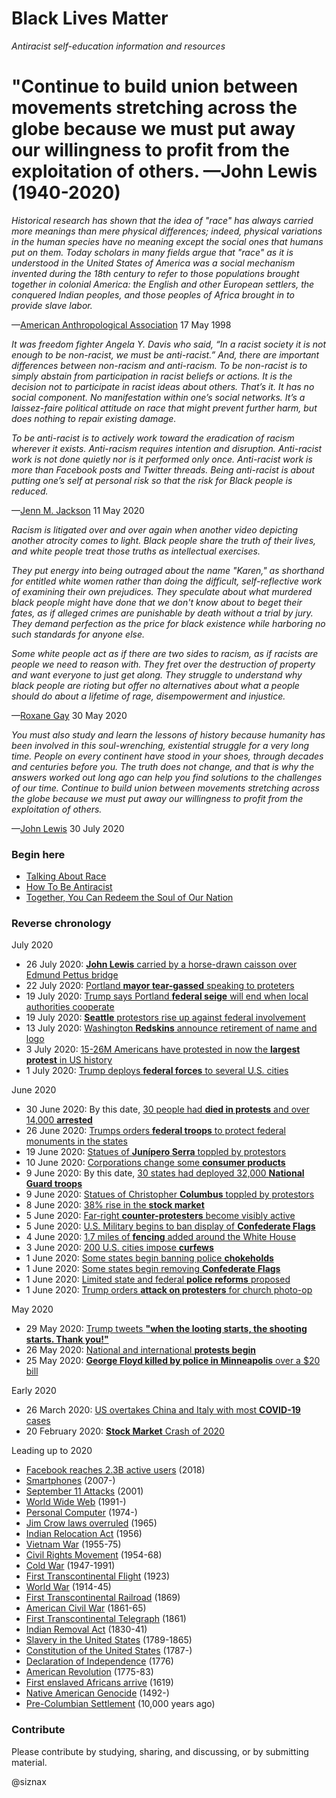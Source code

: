 Black Lives Matter
==================

_Antiracist self-education information and resources_

# "Continue to build union between movements stretching across the globe because we must put away our willingness to profit from the exploitation of others. —John Lewis (1940-2020)

_Historical research has shown that the idea of "race" has always
carried more meanings than mere physical differences; indeed,
physical variations in the human species have no meaning except the
social ones that humans put on them. Today scholars in many fields
argue that "race" as it is understood in the United States of
America was a social mechanism invented during the 18th century to
refer to those populations brought together in colonial America: the
English and other European settlers, the conquered Indian peoples,
and those peoples of Africa brought in to provide slave labor._

—[American Anthropological Association](americananthro-1998-race.md)
17 May 1998

_It was freedom fighter Angela Y. Davis who said, “In a racist society
it is not enough to be non-racist, we must be anti-racist.” And, there
are important differences between non-racism and anti-racism. To be
non-racist is to simply abstain from participation in racist beliefs
or actions. It is the decision not to participate in racist ideas
about others. That’s it. It has no social component. No manifestation
within one’s social networks. It’s a laissez-faire political attitude
on race that might prevent further harm, but does nothing to repair
existing damage._

_To be anti-racist is to actively work toward the eradication of racism
wherever it exists. Anti-racism requires intention and
disruption. Anti-racist work is not done quietly nor is it performed
only once. Anti-racist work is more than Facebook posts and Twitter
threads. Being anti-racist is about putting one’s self at personal
risk so that the risk for Black people is reduced._

—[Jenn M. Jackson](difference-between-non-racist-and-anti-racist.md)
11 May 2020

_Racism is litigated over and over again when another video depicting
another atrocity comes to light. Black people share the truth of their
lives, and white people treat those truths as intellectual exercises._

_They put energy into being outraged about the name "Karen," as
shorthand for entitled white women rather than doing the difficult,
self-reflective work of examining their own prejudices. They speculate
about what murdered black people might have done that we don't know
about to beget their fates, as if alleged crimes are punishable by
death without a trial by jury. They demand perfection as the price for
black existence while harboring no such standards for anyone else._

_Some white people act as if there are two sides to racism, as if
racists are people we need to reason with. They fret over the
destruction of property and want everyone to just get along. They
struggle to understand why black people are rioting but offer no
alternatives about what a people should do about a lifetime of rage,
disempowerment and injustice._

—[Roxane Gay](no-one-is-coming-to-save-us.md) 30 May 2020


_You must also study and learn the lessons of history because humanity
has been involved in this soul-wrenching, existential struggle for a
very long time. People on every continent have stood in your shoes,
through decades and centuries before you. The truth does not change,
and that is why the answers worked out long ago can help you find
solutions to the challenges of our time. Continue to build union
between movements stretching across the globe because we must put away
our willingness to profit from the exploitation of others._

—[John Lewis](lewis-2020-redeem.md) 30 July 2020


### Begin here

* [Talking About Race](https://nmaahc.si.edu/learn/talking-about-race)
* [How To Be Antiracist](https://www.aspenideas.org/sessions/how-to-be-an-antiracist)
* [Together, You Can Redeem the Soul of Our Nation](lewis-2020-redeem.md)


### Reverse chronology

July 2020

* 26 July 2020: [**John Lewis** carried by a horse-drawn caisson over Edmund Pettus bridge](https://en.wikipedia.org/wiki/John_Lewis_(civil_rights_]leader))
* 22 July 2020: [Portland **mayor tear-gassed** speaking to proteters](https://en.wikipedia.org/wiki/George_Floyd_protests_in_Portland,_Oregon)
* 19 July 2020: [Trump says Portland **federal seige** will end when local authorities cooperate](https://en.wikipedia.org/wiki/George_Floyd_protests_in_Portland,_Oregon#Federal)
* 19 July 2020: [**Seattle** protestors rise up against federal involvement](https://en.wikipedia.org/wiki/George_Floyd_protests_in_Seattle)
* 13 July 2020: [Washington **Redskins** announce retirement of name and logo](https://www.washingtonfootball.com/news/washington-redskins-retiring-name-logo-following-review)
* 3 July 2020: [15-26M Americans have protested in now the **largest protest** in US history](https://en.wikipedia.org/wiki/George_Floyd_protests)
* 1 July 2020: [Trump deploys **federal forces** to several U.S. cities](https://en.wikipedia.org/wiki/2020_deployment_of_federal_forces_in_the_United_States)

June 2020

* 30 June 2020: By this date, [30 people had **died in protests** and over 14,000 **arrested**](https://en.wikipedia.org/wiki/Violence_and_controversies_during_the_George_Floyd_protests)
* 26 June 2020: [Trumps orders **federal troops** to protect federal monuments in the states](https://www.govinfo.gov/content/pkg/FR-2020-07-02/pdf/2020-14509.pdf)
* 19 June 2020: [Statues of **Junípero Serra** toppled by protestors](https://en.wikipedia.org/wiki/List_of_monuments_and_memorials_removed_during_the_George_Floyd_protests#Genocide_of_indigenous_peoples)
* 10 June 2020: [Corporations change some **consumer products**](https://en.wikipedia.org/wiki/List_of_changes_made_due_to_the_George_Floyd_protests#Products)
* 9 June 2020: By this date, [30 states had deployed 32,000 **National Guard troops**]()
* 9 June 2020: [Statues of Christopher **Columbus** toppled by protestors](https://en.wikipedia.org/wiki/List_of_monuments_and_memorials_removed_during_the_George_Floyd_protests#Christopher_Columbus)
* 8 June 2020: [38% rise in the **stock market**](https://en.wikipedia.org/wiki/George_Floyd_protests#Economic_impact)
* 5 June 2020: [Far-right **counter-protesters** become visibly active](https://www.rollingstone.com/culture/culture-news/boogaloo-boys-george-floyd-protests-black-lives-matter-1010117/)
* 5 June 2020: [U.S. Military begins to ban display of **Confederate Flags**](https://en.wikipedia.org/wiki/List_of_changes_made_due_to_the_George_Floyd_protests#Prohibition_of_Confederate_flag_emblems)
* 4 June 2020: [1.7 miles of **fencing** added around the White House](https://en.wikipedia.org/wiki/George_Floyd_protests#Activation_of_non-local_forces)
* 3 June 2020: [200 U.S. cities impose **curfews**](https://en.wikipedia.org/wiki/List_of_George_Floyd_protests_in_the_United_States)
* 1 June 2020: [Some states begin banning police **chokeholds**](https://en.wikipedia.org/wiki/List_of_police_reforms_related_to_the_George_Floyd_protests)
* 1 June 2020: [Some states begin removing **Confederate Flags**](https://en.wikipedia.org/wiki/List_of_changes_made_due_to_the_George_Floyd_protests#Removal_of_physical_flags)
* 1 June 2020: [Limited state and federal **police reforms** proposed](https://en.wikipedia.org/wiki/List_of_police_reforms_related_to_the_George_Floyd_protests)
* 1 June 2020: [Trump orders **attack on protesters** for church photo-op](https://en.wikipedia.org/wiki/Donald_Trump_photo_op_at_St._John%27s_Church)

May 2020

* 29 May 2020: [Trump tweets **"when the looting starts, the shooting starts. Thank you!"**](https://web.archive.org/web/20200529062744/https://twitter.com/realDonaldTrump/status/1266231100780744704)
* 26 May 2020: [National and international **protests begin**](https://en.wikipedia.org/wiki/Reactions_to_the_George_Floyd_protests)
* 25 May 2020: [**George Floyd killed by police in Minneapolis** over a $20 bill](https://en.wikipedia.org/wiki/Killing_of_George_Floyd)

Early 2020

* 26 March 2020: [US overtakes China and Italy with most **COVID-19** cases](https://en.wikipedia.org/wiki/Coronavirus_disease_2019)
* 20 February 2020: [**Stock Market** Crash of 2020](https://en.wikipedia.org/wiki/2020_stock_market_crash)

Leading up to 2020

* [Facebook reaches 2.3B active users](https://en.wikipedia.org/wiki/Facebook) (2018)
* [Smartphones](https://en.wikipedia.org/wiki/Smartphone) (2007-)
* [September 11 Attacks](https://en.wikipedia.org/wiki/September_11_attacks) (2001)
* [World Wide Web](https://en.wikipedia.org/wiki/World_Wide_Web) (1991-)
* [Personal Computer](https://en.wikipedia.org/wiki/Personal_computer) (1974-)
* [Jim Crow laws overruled](https://en.wikipedia.org/wiki/Jim_Crow_laws) (1965)
* [Indian Relocation Act](https://en.wikipedia.org/wiki/Indian_Relocation_Act_of_1956) (1956)
* [Vietnam War](https://en.wikipedia.org/wiki/Vietnam_war) (1955-75)
* [Civil Rights Movement](https://en.wikipedia.org/wiki/Civil_rights_movement) (1954-68)
* [Cold War](https://en.wikipedia.org/wiki/Cold_War) (1947-1991)
* [First Transcontinental Flight](https://en.wikipedia.org/wiki/Transcontinental_flight) (1923)
* [World War](https://en.wikipedia.org/wiki/World_war) (1914-45)
* [First Transcontinental Railroad](https://en.wikipedia.org/wiki/First_Transcontinental_Railroad) (1869)
* [American Civil War](https://en.wikipedia.org/wiki/American_Civil_War) (1861-65)
* [First Transcontinental Telegraph](https://en.wikipedia.org/wiki/First_transcontinental_telegraph) (1861)
* [Indian Removal Act](https://en.wikipedia.org/wiki/Indian_Removal_Act) (1830-41)
* [Slavery in the United States](https://en.wikipedia.org/wiki/Slavery_in_the_United_States) (1789-1865)
* [Constitution of the United States](https://en.wikipedia.org/wiki/Constitution_of_the_United_States) (1787-)
* [Declaration of Independence](https://en.wikipedia.org/wiki/United_States_Declaration_of_Independence) (1776)
* [American Revolution](https://en.wikipedia.org/wiki/American_Revolution) (1775-83)
* [First enslaved Africans arrive](https://en.wikipedia.org/wiki/The_1619_Project) (1619)
* [Native American Genocide](https://en.wikipedia.org/wiki/Genocide_of_indigenous_peoples#Native_American_Genocide) (1492-)
* [Pre-Columbian Settlement](https://en.wikipedia.org/wiki/Archaeology_of_the_Americas) (10,000 years ago)


### Contribute

Please contribute by studying, sharing, and discussing, or by
submitting material.


@siznax
